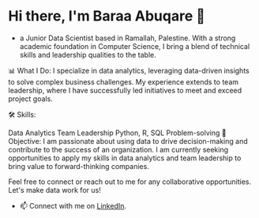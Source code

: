# Hi there, I'm Baraa Abuqare 👋

- a Junior Data Scientist based in Ramallah, Palestine. With a strong academic foundation in Computer Science, I bring a blend of technical skills and leadership qualities to the table.

📊 What I Do: I specialize in data analytics, leveraging data-driven insights to solve complex business challenges. My experience extends to team leadership, where I have successfully led initiatives to meet and exceed project goals.

🛠️ Skills:

Data Analytics
Team Leadership
Python, R, SQL
Problem-solving
🎯 Objective: I am passionate about using data to drive decision-making and contribute to the success of an organization. I am currently seeking opportunities to apply my skills in data analytics and team leadership to bring value to forward-thinking companies.

Feel free to connect or reach out to me for any collaborative opportunities. Let's make data work for us!
- 📫 Connect with me on [LinkedIn](https://linkedin.com/in/baraa-abu-qare-554563233).

<!---
BaraAbuqare/BaraAbuqare is a ✨ special ✨ repository because its `README.md` (this file) appears on your GitHub profile.
You can click the Preview link to take a look at your changes.
--->
